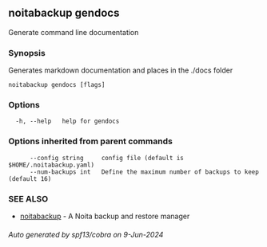 ## noitabackup gendocs

Generate command line documentation

### Synopsis

Generates markdown documentation and places in the ./docs folder

```
noitabackup gendocs [flags]
```

### Options

```
  -h, --help   help for gendocs
```

### Options inherited from parent commands

```
      --config string     config file (default is $HOME/.noitabackup.yaml)
      --num-backups int   Define the maximum number of backups to keep (default 16)
```

### SEE ALSO

* [noitabackup](noitabackup.md)	 - A Noita backup and restore manager

###### Auto generated by spf13/cobra on 9-Jun-2024
